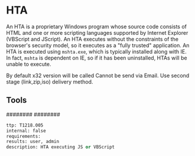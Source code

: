 # HTA
An HTA is a proprietary Windows program whose source code consists of HTML and one or more scripting languages supported by Internet Explorer (VBScript and JScript).
An HTA executes without the constraints of the browser's security model, so it executes as a "fully trusted" application.
An HTA is executed using `mshta.exe`, which is typically installed along with IE. In fact, `mshta` is dependent on IE, so if it has been uninstalled, HTAs will be unable to execute.

By default x32 version will be called
Cannot be send via Email. Use second stage (link,zip,iso) delivery method.


## Tools
########
########

```meta
ttp: T1218.005
internal: false
requirements:
results: user, admin
description: HTA executing JS or VBScript
```